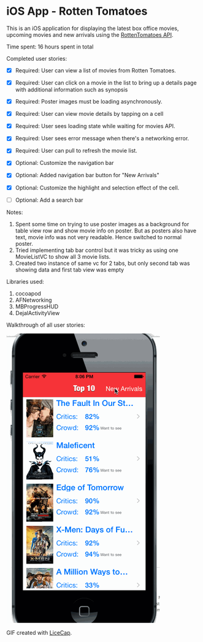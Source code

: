 iOS App - Rotten Tomatoes 
=========================

This is an iOS application for displaying the latest box office movies, upcoming movies and new arrivals using the [RottenTomatoes API](http://www.rottentomatoes.com/).

Time spent: 16 hours spent in total

Completed user stories:

 * [x] Required: User can view a list of movies from Rotten Tomatoes.  
 * [x] Required: User can click on a movie in the list to bring up a details page with additional information such as synopsis
 * [x] Required: Poster images must be loading asynchronously.
 * [x] Required: User can view movie details by tapping on a cell
 * [x] Required: User sees loading state while waiting for movies API.
 * [x] Required: User sees error message when there's a networking error.
 * [x] Required: User can pull to refresh the movie list.
 * [x] Optional: Customize the navigation bar
 * [x] Optional: Added navigation bar button for "New Arrivals"
 * [x] Optional: Customize the highlight and selection effect of the cell.
 * [ ] Optional: Add a search bar 
 
 
Notes:

1. Spent some time on trying to use poster images as a background for table view row and show movie info on poster.
But as posters also have text, movie info was not very readable. Hence switched to normal poster.
2. Tried implementing tab bar control but it was tricky as using one MovieListVC to show all 3 movie lists. 
3. Created two instance of same vc for 2 tabs, but only second tab was showing data and first tab view was empty

Libraries used:
1. cocoapod
2. AFNetworking
3. MBProgressHUD
4. DejalActivityView 

Walkthrough of all user stories:

![Video Walkthrough](https://github.com/sumitsavla/ios-rotten-tomatoes/blob/master/RottenTomatoes/anim_rotten_tomatoes.gif)

GIF created with [LiceCap](http://www.cockos.com/licecap/).


